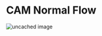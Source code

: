 # CAM Normal Flow

![uncached image](http://www.plantuml.com/plantuml/proxy?cache=no&src=https://raw.github.com/bsdimp/cam-docs/main/camcorder_diagram.uml)
